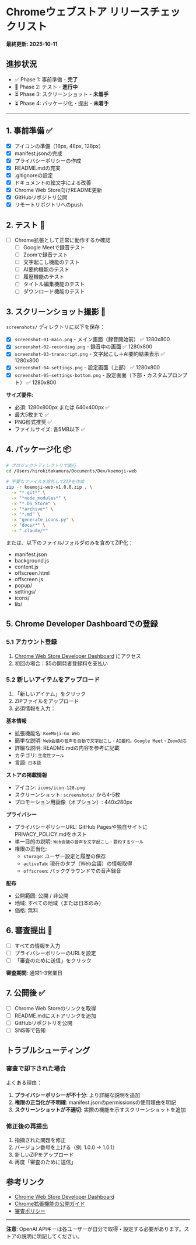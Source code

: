 # Chromeウェブストア リリースチェックリスト

**最終更新: 2025-10-11**

## 進捗状況
- ✅ Phase 1: 事前準備 - **完了**
- 🔄 Phase 2: テスト - **進行中**
- ⏳ Phase 3: スクリーンショット - **未着手**
- ⏳ Phase 4: パッケージ化・提出 - **未着手**

---

## 1. 事前準備 ✅

- [x] アイコンの準備（16px, 48px, 128px）
- [x] manifest.jsonの完成
- [x] プライバシーポリシーの作成
- [x] README.mdの充実
- [x] .gitignoreの設定
- [x] ドキュメントの絵文字による改善
- [x] Chrome Web Store向けREADME更新
- [x] GitHubリポジトリ公開
- [x] リモートリポジトリへのpush

## 2. テスト 📝

- [ ] Chrome拡張として正常に動作するか確認
  - [ ] Google Meetで録音テスト
  - [ ] Zoomで録音テスト
  - [ ] 文字起こし機能のテスト
  - [ ] AI要約機能のテスト
  - [ ] 履歴機能のテスト
  - [ ] タイトル編集機能のテスト
  - [ ] ダウンロード機能のテスト

## 3. スクリーンショット撮影 📸

`screenshots/` ディレクトリに以下を保存：

- [x] `screenshot-01-main.png` - メイン画面（録音開始前） ✅ 1280x800
- [x] `screenshot-02-recording.png` - 録音中の画面 ✅ 1280x800
- [x] `screenshot-03-transcript.png` - 文字起こし＋AI要約結果表示 ✅ 1280x800
- [x] `screenshot-04-settings.png` - 設定画面（上部） ✅ 1280x800
- [x] `screenshot-05-settings-bottom.png` - 設定画面（下部・カスタムプロンプト） ✅ 1280x800

**サイズ要件:**
- 必須: 1280x800px または 640x400px ✅
- 最大5枚まで ✅
- PNG形式推奨 ✅
- ファイルサイズ: 各5MB以下 ✅

## 4. パッケージ化 📦

```bash
# プロジェクトディレクトリで実行
cd /Users/hirokitakamura/Documents/Dev/koemoji-web

# 不要なファイルを除外してZIPを作成
zip -r koemoji-web-v1.0.0.zip . \
  -x "*.git*" \
  -x "*node_modules*" \
  -x "*.DS_Store" \
  -x "*archive*" \
  -x "*.md" \
  -x "generate_icons.py" \
  -x "docs/*" \
  -x ".claude/*"
```

または、以下のファイル/フォルダのみを含めてZIP化：
- manifest.json
- background.js
- content.js
- offscreen.html
- offscreen.js
- popup/
- settings/
- icons/
- lib/

## 5. Chrome Developer Dashboardでの登録

### 5.1 アカウント登録

1. [Chrome Web Store Developer Dashboard](https://chrome.google.com/webstore/devconsole/) にアクセス
2. 初回の場合：$5の開発者登録料を支払い

### 5.2 新しいアイテムをアップロード

1. 「新しいアイテム」をクリック
2. ZIPファイルをアップロード
3. 必須情報を入力：

**基本情報**
- 拡張機能名: `KoeMoji-Go Web`
- 簡単な説明: `Web会議の音声を自動で文字起こし・AI要約。Google Meet・Zoom対応`
- 詳細な説明: README.mdの内容を参考に記載
- カテゴリ: `生産性ツール`
- 言語: `日本語`

**ストアの掲載情報**
- アイコン: `icons/icon-128.png`
- スクリーンショット: `screenshots/` から4-5枚
- プロモーション用画像（オプション）: 440x280px

**プライバシー**
- プライバシーポリシーURL: GitHub Pagesや独自サイトにPRIVACY_POLICY.mdをホスト
- 単一目的の説明: `Web会議の音声を文字起こし・要約するツール`
- 権限の正当化:
  - `storage`: ユーザー設定と履歴の保存
  - `activeTab`: 現在のタブ（Web会議）の情報取得
  - `offscreen`: バックグラウンドでの音声録音

**配布**
- 公開範囲: 公開 / 非公開
- 地域: すべての地域（または日本のみ）
- 価格: 無料

## 6. 審査提出 🚀

- [ ] すべての情報を入力
- [ ] プライバシーポリシーのURLを設定
- [ ] 「審査のために送信」をクリック

**審査期間**: 通常1-3営業日

## 7. 公開後 ✅

- [ ] Chrome Web Storeのリンクを取得
- [ ] README.mdにストアリンクを追加
- [ ] GitHubリポジトリを公開
- [ ] SNS等で告知

## トラブルシューティング

### 審査で却下された場合

よくある理由：
1. **プライバシーポリシーが不十分**: より詳細な説明を追加
2. **権限の正当化が不明確**: manifest.jsonのpermissionsの使用理由を明記
3. **スクリーンショットが不適切**: 実際の機能を示すスクリーンショットを追加

### 修正後の再提出

1. 指摘された問題を修正
2. バージョン番号を上げる（例: 1.0.0 → 1.0.1）
3. 新しいZIPをアップロード
4. 再度「審査のために送信」

## 参考リンク

- [Chrome Web Store Developer Dashboard](https://chrome.google.com/webstore/devconsole/)
- [Chrome拡張機能の公開ガイド](https://developer.chrome.com/docs/webstore/publish/)
- [審査ポリシー](https://developer.chrome.com/docs/webstore/program-policies/)

---

**注意**: OpenAI APIキーは各ユーザーが自分で取得・設定する必要があります。ストアの説明に明記してください。

